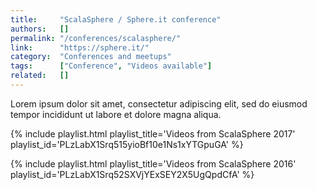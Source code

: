 ```yaml
---
title:     "ScalaSphere / Sphere.it conference"
authors:   []
permalink: "/conferences/scalasphere/"
link:      "https://sphere.it/"
category:  "Conferences and meetups"
tags:      ["Conference", "Videos available"]
related:   []
---
```


Lorem ipsum dolor sit amet, consectetur adipiscing elit, sed do eiusmod tempor incididunt ut labore et dolore magna aliqua.

{% include playlist.html playlist_title='Videos from ScalaSphere 2017' playlist_id='PLzLabX1Srq515yioBf10e1Ns1xYTGpuGA' %}

{% include playlist.html playlist_title='Videos from ScalaSphere 2016' playlist_id='PLzLabX1Srq52SXVjYExSEY2X5UgQpdCfA' %}
